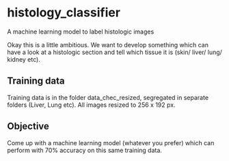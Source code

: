 # histology_classifier
A machine learning model to label histologic images

Okay this is a little ambitious. We want to develop something which can have a look at a histologic section and tell which tissue it is (skin/ liver/ lung/ kidney etc).

## Training data

Training data is in the folder data_chec_resized, segregated in separate folders (Liver, Lung etc). All images resized to 256 x 192 px.

## Objective

Come up with a machine learning model (whatever you prefer) which can perform with 70% accuracy on this same training data.
